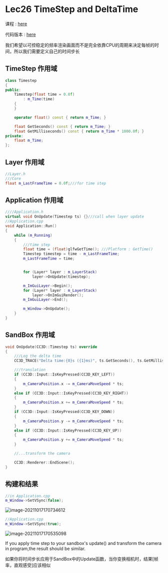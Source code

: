 # Lec26 TimeStep and DeltaTime

课程 : [here](https://www.youtube.com/watch?v=pctGOMDW-HQ&list=PLlrATfBNZ98dC-V-N3m0Go4deliWHPFwT&index=37)

代码版本 : [here](https://github.com/Graphic-researcher/Crosa-Conty-3D/tree/d0671dd633dba275e35b40dd2677f6a646626555/HTC/Project/Crosa-Conty-3D/Crosa-Conty-3D)

我们希望以可控稳定的频率渲染画面而不是完全依靠CPU的周期来决定每帧的时间，所以我们需要定义自己的时间步长

## TimeStep 作用域

```c++
class Timestep
{
public:
	Timestep(float time = 0.0f)
		: m_Time(time)
	{
	}

	operator float() const { return m_Time; }

	float GetSeconds() const { return m_Time; }
	float GetMilliseconds() const { return m_Time * 1000.0f; }
private:
	float m_Time;
};
```

## Layer 作用域

```c++
//Layer.h
///Core
float m_LastFrameTime = 0.0f;///for time step
```

## Application 作用域

```c++
////Application.h
virtual void OnUpdate(Timestep ts) {}///call when layer update
//Application.cpp
void Application::Run()
{
	while (m_Running)
	{
		///time step
		float time = (float)glfwGetTime(); ///Platform : GetTime()
		Timestep timestep = time - m_LastFrameTime;
		m_LastFrameTime = time;


		for (Layer* layer : m_LayerStack)
			layer->OnUpdate(timestep);

		m_ImGuiLayer->Begin();
		for (Layer* layer : m_LayerStack)
			layer->OnImGuiRender();
		m_ImGuiLayer->End();

		m_Window->OnUpdate();
	}
}
```

## SandBox 作用域

```c++
void OnUpdate(CC3D::Timestep ts) override
{
	///Log the delta time
	CC3D_TRACE("Delta time:{0}s ({1}ms)", ts.GetSeconds(), ts.GetMilliseconds());

	///translation
	if (CC3D::Input::IsKeyPressed(CC3D_KEY_LEFT))
	{
		m_CameraPosition.x -= m_CameraMoveSpeed * ts;
	}
	else if (CC3D::Input::IsKeyPressed(CC3D_KEY_RIGHT))
	{
		m_CameraPosition.x += m_CameraMoveSpeed * ts;
	}
	if (CC3D::Input::IsKeyPressed(CC3D_KEY_DOWN))
	{
		m_CameraPosition.y -= m_CameraMoveSpeed * ts;
	}
	else if (CC3D::Input::IsKeyPressed(CC3D_KEY_UP))
	{
		m_CameraPosition.y += m_CameraMoveSpeed * ts;
	}

	//...transform the camera

	CC3D::Renderer::EndScene();
}
```



## 构建和结果

```c++
//in Application.cpp
m_Window->SetVSync(false);
```

![image-20211017170734612](https://i.loli.net/2021/10/17/rEyAH1dLP9sG8KJ.png)

```c++
//Application.cpp
m_Window->SetVSync(true);
```

![image-20211017170535098](https://i.loli.net/2021/10/17/BuWXlP3a4HLvngU.png)

If you apply time step to your sandbox's update() and transform the camera in program,the result should be similar.

如果你将时间步长应用于SandBox中的Update函数，当你变换相机时，结果[帧率，直观感受]应该相似